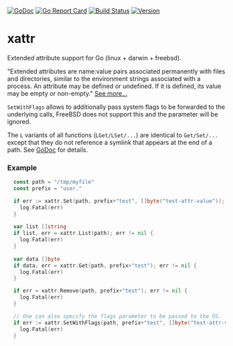 [![GoDoc](https://godoc.org/github.com/pkg/xattr?status.svg)](http://godoc.org/github.com/pkg/xattr)
[![Go Report Card](https://goreportcard.com/badge/github.com/pkg/xattr)](https://goreportcard.com/report/github.com/pkg/xattr)
[![Build Status](https://travis-ci.org/pkg/xattr.svg?branch=master)](https://travis-ci.org/pkg/xattr)
[![Version](https://badge.fury.io/gh/pkg%2Fxattr.svg)](https://github.com/pkg/xattr/releases)

xattr
=====
Extended attribute support for Go (linux + darwin + freebsd).

"Extended attributes are name:value pairs associated permanently with files and directories, similar to the environment strings associated with a process. An attribute may be defined or undefined. If it is defined, its value may be empty or non-empty." [See more...](https://en.wikipedia.org/wiki/Extended_file_attributes)

`SetWithFlags` allows to additionally pass system flags to be forwarded to the underlying calls, FreeBSD does not support this and the parameter will be ignored.

The `L` variants of all functions (`LGet/LSet/...`) are identical to `Get/Set/...` except that they
do not reference a symlink that appears at the end of a path. See
[GoDoc](http://godoc.org/github.com/pkg/xattr) for details.

### Example
```go
  const path = "/tmp/myfile"
  const prefix = "user."

  if err := xattr.Set(path, prefix+"test", []byte("test-attr-value")); err != nil {
  	log.Fatal(err)
  }
 
  var list []string
  if list, err = xattr.List(path); err != nil {
  	log.Fatal(err)
  }
  
  var data []byte
  if data, err = xattr.Get(path, prefix+"test"); err != nil {
  	log.Fatal(err)
  }

  if err = xattr.Remove(path, prefix+"test"); err != nil {
  	log.Fatal(err)
  }

  // One can also specify the flags parameter to be passed to the OS.
  if err := xattr.SetWithFlags(path, prefix+"test", []byte("test-attr-value"), xattr.XATTR_CREATE); err != nil {
  	log.Fatal(err)
  }
```
